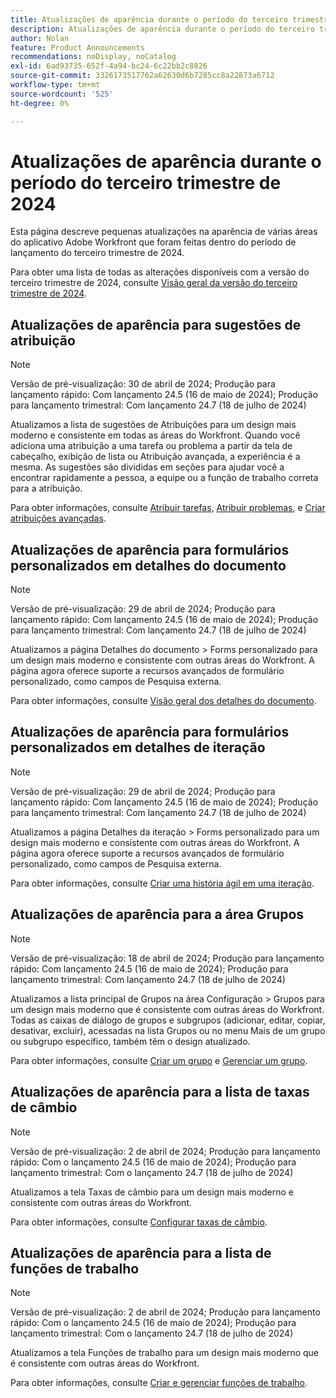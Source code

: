 ```yaml
---
title: Atualizações de aparência durante o período do terceiro trimestre de 2024
description: Atualizações de aparência durante o período do terceiro trimestre de 2024
author: Nolan
feature: Product Announcements
recommendations: noDisplay, noCatalog
exl-id: 6ad93735-652f-4a94-bc24-6c22bb2c8826
source-git-commit: 3326173517762a62630d6b7285cc8a22873a6712
workflow-type: tm+mt
source-wordcount: '525'
ht-degree: 0%

---
```


# Atualizações de aparência durante o período do terceiro trimestre de 2024

Esta página descreve pequenas atualizações na aparência de várias áreas do aplicativo Adobe Workfront que foram feitas dentro do período de lançamento do terceiro trimestre de 2024.

Para obter uma lista de todas as alterações disponíveis com a versão do terceiro trimestre de 2024, consulte [Visão geral da versão do terceiro trimestre de 2024](/help/quicksilver/product-announcements/product-releases/24-q3-release-activity/24-q3-release-overview.md).



## Atualizações de aparência para sugestões de atribuição

>[!NOTE]
>
>Versão de pré-visualização: 30 de abril de 2024; Produção para lançamento rápido: Com lançamento 24.5 (16 de maio de 2024); Produção para lançamento trimestral: Com lançamento 24.7 (18 de julho de 2024)

Atualizamos a lista de sugestões de Atribuições para um design mais moderno e consistente em todas as áreas do Workfront. Quando você adiciona uma atribuição a uma tarefa ou problema a partir da tela de cabeçalho, exibição de lista ou Atribuição avançada, a experiência é a mesma. As sugestões são divididas em seções para ajudar você a encontrar rapidamente a pessoa, a equipe ou a função de trabalho correta para a atribuição.

Para obter informações, consulte [Atribuir tarefas](/help/quicksilver/manage-work/tasks/assign-tasks/assign-tasks.md), [Atribuir problemas](/help/quicksilver/manage-work/issues/manage-issues/assign-issues.md), e [Criar atribuições avançadas](/help/quicksilver/manage-work/tasks/assign-tasks/create-advanced-assignments.md).

## Atualizações de aparência para formulários personalizados em detalhes do documento

>[!NOTE]
>
>Versão de pré-visualização: 29 de abril de 2024; Produção para lançamento rápido: Com lançamento 24.5 (16 de maio de 2024); Produção para lançamento trimestral: Com lançamento 24.7 (18 de julho de 2024)

Atualizamos a página Detalhes do documento > Forms personalizado para um design mais moderno e consistente com outras áreas do Workfront. A página agora oferece suporte a recursos avançados de formulário personalizado, como campos de Pesquisa externa.

Para obter informações, consulte [Visão geral dos detalhes do documento](/help/quicksilver/documents/managing-documents/document-details-overview.md).

## Atualizações de aparência para formulários personalizados em detalhes de iteração

>[!NOTE]
>
>Versão de pré-visualização: 29 de abril de 2024; Produção para lançamento rápido: Com lançamento 24.5 (16 de maio de 2024); Produção para lançamento trimestral: Com lançamento 24.7 (18 de julho de 2024)

Atualizamos a página Detalhes da iteração > Forms personalizado para um design mais moderno e consistente com outras áreas do Workfront. A página agora oferece suporte a recursos avançados de formulário personalizado, como campos de Pesquisa externa.

Para obter informações, consulte [Criar uma história ágil em uma iteração](/help/quicksilver/agile/use-scrum-in-an-agile-team/iterations/create-agile-story-in-iteration.md).

## Atualizações de aparência para a área Grupos

>[!NOTE]
>
>Versão de pré-visualização: 18 de abril de 2024; Produção para lançamento rápido: Com lançamento 24.5 (16 de maio de 2024); Produção para lançamento trimestral: Com lançamento 24.7 (18 de julho de 2024)

Atualizamos a lista principal de Grupos na área Configuração > Grupos para um design mais moderno que é consistente com outras áreas do Workfront. Todas as caixas de diálogo de grupos e subgrupos (adicionar, editar, copiar, desativar, excluir), acessadas na lista Grupos ou no menu Mais de um grupo ou subgrupo específico, também têm o design atualizado.

Para obter informações, consulte [Criar um grupo](/help/quicksilver/administration-and-setup/manage-groups/create-and-manage-groups/create-a-group.md) e [Gerenciar um grupo](/help/quicksilver/administration-and-setup/manage-groups/create-and-manage-groups/manage-a-group.md).

## Atualizações de aparência para a lista de taxas de câmbio

>[!NOTE]
>
>Versão de pré-visualização: 2 de abril de 2024; Produção para lançamento rápido: Com o lançamento 24.5 (16 de maio de 2024); Produção para lançamento trimestral: Com o lançamento 24.7 (18 de julho de 2024)

Atualizamos a tela Taxas de câmbio para um design mais moderno e consistente com outras áreas do Workfront.

Para obter informações, consulte [Configurar taxas de câmbio](/help/quicksilver/administration-and-setup/manage-workfront/exchange-rates/set-up-exchange-rates.md).

## Atualizações de aparência para a lista de funções de trabalho

>[!NOTE]
>
>Versão de pré-visualização: 2 de abril de 2024; Produção para lançamento rápido: Com o lançamento 24.5 (16 de maio de 2024); Produção para lançamento trimestral: Com o lançamento 24.7 (18 de julho de 2024)

Atualizamos a tela Funções de trabalho para um design mais moderno que é consistente com outras áreas do Workfront.

Para obter informações, consulte [Criar e gerenciar funções de trabalho](/help/quicksilver/administration-and-setup/set-up-workfront/organizational-setup/create-manage-job-roles.md).
